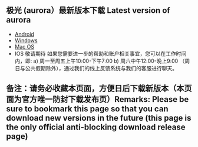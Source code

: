 
## 极光 (aurora）最新版本下载 Latest version of aurora
- <a href="https://www.huachibj.com/static_2021/d/3.0.6/aurora-v3.0.6s-release.apk"> Android </a>
- <a href="https://www.huachibj.com/static_2021/d/3.0.4/aurora-v3.0.4s-release.exe"> Windows </a>
- <a href="https://www.huachibj.com/static_2021/d/3.0.2/aurora-v3.0.2s-release-1.pkg"> Mac OS </a>
- IOS 敬请期待 
如果您需要进一步的帮助和账户相关事宜，您可以在工作时间内，即:
a) 周一至周五上午10:00-下午7:00
b) 周六中午12:00-晚上9:00
（周日与公共假期除外），通过我们的线上反馈系统与我们的客服进行聊天。
## 备注：请务必收藏本页面，方便日后下载新版本（本页面为官方唯一防封下载发布页）Remarks: Please be sure to bookmark this page so that you can download new versions in the future (this page is the only official anti-blocking download release page)

